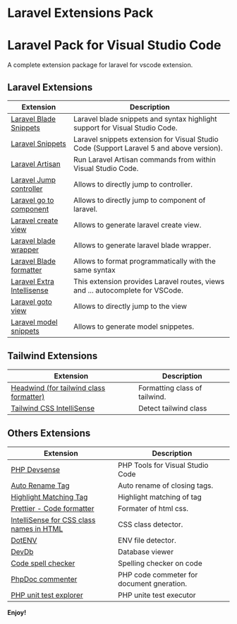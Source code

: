 # Laravel Extensions Pack

# Laravel Pack for Visual Studio Code

A complete extension package for laravel for vscode extension.

## Laravel Extensions

Extension | Description
--------- | ---------
[Laravel Blade Snippets](https://marketplace.visualstudio.com/items?itemName=onecentlin.laravel-blade) | Laravel blade snippets and syntax highlight support for Visual Studio Code.
[Laravel Snippets](https://marketplace.visualstudio.com/items?itemName=onecentlin.laravel5-snippets) | Laravel snippets extension for Visual Studio Code (Support Laravel 5 and above version).
[Laravel Artisan](https://marketplace.visualstudio.com/items?itemName=ryannaddy.laravel-artisan) | Run Laravel Artisan commands from within Visual Studio Code.
[Laravel Jump controller](https://marketplace.visualstudio.com/items?itemName=pgl.laravel-jump-controller) | Allows to directly jump to controller.
[Laravel go to component](https://marketplace.visualstudio.com/items?itemName=naoray.laravel-goto-components) | Allows to directly jump to component of laravel.
[Laravel create view](https://marketplace.visualstudio.com/items?itemName=glitchbl.laravel-create-view) | Allows to generate laravel create view.
[Laravel blade wrapper](https://marketplace.visualstudio.com/items?itemName=IHunte.laravel-blade-wrapper) | Allows to generate laravel blade wrapper.
[Laravel Blade formatter](https://marketplace.visualstudio.com/items?itemName=shufo.vscode-blade-formatter) | Allows to format programmatically with the same syntax 
[Laravel Extra Intellisense](https://marketplace.visualstudio.com/items?itemName=amiralizadeh9480.laravel-extra-intellisense) | This extension provides Laravel routes, views and ... autocomplete for VSCode.
[Laravel goto view](https://marketplace.visualstudio.com/items?itemName=codingyu.laravel-goto-view) | Allows to directly jump to the view
[Laravel model snippets](https://marketplace.visualstudio.com/items?itemName=ahinkle.laravel-model-snippets) | Allows to generate model snippetes.

## Tailwind Extensions
Extension | Description
--------- | ---------
[Headwind (for tailwind class formatter)](https://marketplace.visualstudio.com/items?itemName=heybourn.headwind) | Formatting class of tailwind.
[Tailwind CSS IntelliSense](https://marketplace.visualstudio.com/items?itemName=bradlc.vscode-tailwindcss) | Detect tailwind class

## Others Extensions
Extension | Description
--------- | ---------
[PHP Devsense](https://marketplace.visualstudio.com/items?itemName=DEVSENSE.phptools-vscode) | PHP Tools for Visual Studio Code
[Auto Rename Tag](https://marketplace.visualstudio.com/items?itemName=formulahendry.auto-rename-tag) | Auto rename of closing tags.
[Highlight Matching Tag](https://marketplace.visualstudio.com/items?itemName=vincaslt.highlight-matching-tag) | Highlight matching  of tag
[Prettier - Code formatter](https://marketplace.visualstudio.com/items?itemName=esbenp.prettier-vscode) | Formater of html css.
[IntelliSense for CSS class names in HTML](https://marketplace.visualstudio.com/items?itemName=Zignd.html-css-class-completion) | CSS class detector. 
[DotENV](https://marketplace.visualstudio.com/items?itemName=mikestead.dotenv) | ENV file detector.
[DevDb](https://marketplace.visualstudio.com/items?itemName=damms005.devdb) | Database viewer
[Code spell checker](https://marketplace.visualstudio.com/items?itemName=streetsidesoftware.code-spell-checker) | Spelling checker on code 
[PhpDoc commenter](https://marketplace.visualstudio.com/items?itemName=rexshi.phpdoc-comment-vscode-plugin) | PHP code commeter for document gneration. 
[PHP unit test explorer](https://marketplace.visualstudio.com/items?itemName=recca0120.vscode-phpunit) | PHP unite test executor 

**Enjoy!**
